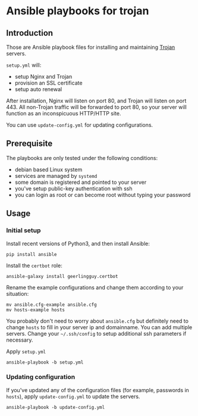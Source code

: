 # Ansible playbooks for trojan

## Introduction

Those are Ansible playbook files for installing and maintaining [Trojan](https://github.com/trojan-gfw/trojan) servers.

`setup.yml` will:

- setup Nginx and Trojan
- provision an SSL certificate
- setup auto renewal

After installation, Nginx will listen on port 80, and Trojan will listen on port 443. All non-Trojan traffic will be forwarded to port 80, so your server will function as an inconspicuous HTTP/HTTP site.

You can use `update-config.yml` for updating configurations.

## Prerequisite

The playbooks are only tested under the following conditions:

- debian based Linux system
- services are managed by `systemd`
- some domain is registered and pointed to your server
- you've setup public-key authentication with ssh
- you can login as root or can become root without typing your password

## Usage

### Initial setup

Install recent versions of Python3, and then install Ansible:

```
pip install ansible
```

Install the `certbot` role:

```
ansible-galaxy install geerlingguy.certbot
```

Rename the example configurations and change them according to your situation:

```
mv ansible.cfg-example ansible.cfg
mv hosts-example hosts
```

You probably don't need to worry about `ansible.cfg` but definitely need to change `hosts` to fill in your server ip and domainname. You can add multiple servers. Change your `~/.ssh/config` to setup additional ssh parameters if necessary.

Apply `setup.yml`

```
ansible-playbook -b setup.yml
```

### Updating configuration

If you've updated any of the configuration files (for example, passwords in `hosts`), apply `update-config.yml` to update the servers.

```
ansible-playbook -b update-config.yml
```
